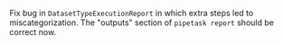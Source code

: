Fix bug in `DatasetTypeExecutionReport` in which extra steps led to miscategorization. The "outputs" section of `pipetask report` should be correct now.
